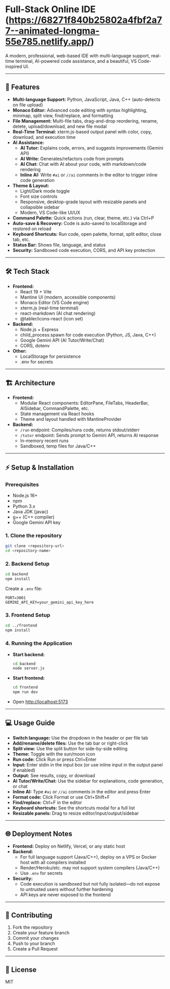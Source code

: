 # Full-Stack Online IDE (https://68271f840b25802a4fbf2a77--animated-longma-55e785.netlify.app/)

A modern, professional, web-based IDE with multi-language support, real-time terminal, AI-powered code assistance, and a beautiful, VS Code-inspired UI.   

---

## 🚀 Features

- **Multi-language Support:** Python, JavaScript, Java, C++ (auto-detects on file upload)
- **Monaco Editor:** Advanced code editing with syntax highlighting, minimap, split view, find/replace, and formatting
- **File Management:** Multi-file tabs, drag-and-drop reordering, rename, delete, upload/download, and new file modal
- **Real-Time Terminal:** xterm.js-based output panel with color, copy, download, and execution time
- **AI Assistance:**
  - **AI Tutor:** Explains code, errors, and suggests improvements (Gemini API)
  - **AI Write:** Generates/refactors code from prompts
  - **AI Chat:** Chat with AI about your code, with markdown/code rendering
  - **Inline AI:** Write `#ai` or `//ai` comments in the editor to trigger inline code generation
- **Theme & Layout:**
  - Light/Dark mode toggle
  - Font size controls
  - Responsive, desktop-grade layout with resizable panels and collapsible sidebar
  - Modern, VS Code-like UI/UX
- **Command Palette:** Quick actions (run, clear, theme, etc.) via Ctrl+P
- **Auto-save & Recovery:** Code is auto-saved to localStorage and restored on reload
- **Keyboard Shortcuts:** Run code, open palette, format, split editor, close tab, etc.
- **Status Bar:** Shows file, language, and status
- **Security:** Sandboxed code execution, CORS, and API key protection

---

## 🛠 Tech Stack

- **Frontend:**
  - React 19 + Vite
  - Mantine UI (modern, accessible components)
  - Monaco Editor (VS Code engine)
  - xterm.js (real-time terminal)
  - react-markdown (AI chat rendering)
  - @tabler/icons-react (icon set)
- **Backend:**
  - Node.js + Express
  - child_process.spawn for code execution (Python, JS, Java, C++)
  - Google Gemini API (AI Tutor/Write/Chat)
  - CORS, dotenv
- **Other:**
  - LocalStorage for persistence
  - .env for secrets

---

## 🏗️ Architecture

- **Frontend:**
  - Modular React components: EditorPane, FileTabs, HeaderBar, AISidebar, CommandPalette, etc.
  - State management via React hooks
  - Theme and layout handled with MantineProvider
- **Backend:**
  - `/run` endpoint: Compiles/runs code, returns stdout/stderr
  - `/tutor` endpoint: Sends prompt to Gemini API, returns AI response
  - In-memory recent runs
  - Sandboxed, temp files for Java/C++

---

## ⚡ Setup & Installation

### Prerequisites
- Node.js 16+
- npm
- Python 3.x
- Java JDK (javac)
- g++ (C++ compiler)
- Google Gemini API key

### 1. Clone the repository
```bash
git clone <repository-url>
cd <repository-name>
```

### 2. Backend Setup
```bash
cd backend
npm install
```
Create a `.env` file:
```
PORT=3001
GEMINI_API_KEY=your_gemini_api_key_here
```

### 3. Frontend Setup
```bash
cd ../frontend
npm install
```

### 4. Running the Application
- **Start backend:**
  ```bash
  cd backend
  node server.js
  ```
- **Start frontend:**
  ```bash
  cd frontend
  npm run dev
  ```
- Open [http://localhost:5173](http://localhost:5173)

---

## 💻 Usage Guide
- **Switch language:** Use the dropdown in the header or per file tab
- **Add/rename/delete files:** Use the tab bar or right-click
- **Split view:** Use the split button for side-by-side editing
- **Theme:** Toggle with the sun/moon icon
- **Run code:** Click Run or press Ctrl+Enter
- **Input:** Enter stdin in the input box (or use inline input in the output panel if enabled)
- **Output:** See results, copy, or download
- **AI Tutor/Write/Chat:** Use the sidebar for explanations, code generation, or chat
- **Inline AI:** Type `#ai` or `//ai` comments in the editor and press Enter
- **Format code:** Click Format or use Ctrl+Shift+F
- **Find/replace:** Ctrl+F in the editor
- **Keyboard shortcuts:** See the shortcuts modal for a full list
- **Resizable panels:** Drag to resize editor/input/output/sidebar

---

## 🌐 Deployment Notes
- **Frontend:** Deploy on Netlify, Vercel, or any static host
- **Backend:**
  - For full language support (Java/C++), deploy on a VPS or Docker host with all compilers installed
  - Render/Heroku/etc. may not support system compilers (Java/C++)
  - Use `.env` for secrets
- **Security:**
  - Code execution is sandboxed but not fully isolated—do not expose to untrusted users without further hardening
  - API keys are never exposed to the frontend

---

## 🤝 Contributing
1. Fork the repository
2. Create your feature branch
3. Commit your changes
4. Push to your branch
5. Create a Pull Request

---

## 📄 License
MIT 
